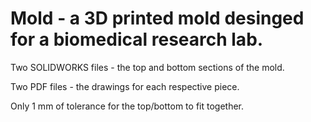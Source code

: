 # Mold - a 3D printed mold desinged for a biomedical research lab.

Two SOLIDWORKS files - the top and bottom sections of the mold.

Two PDF files - the drawings for each respective piece.

Only 1 mm of tolerance for the top/bottom to fit together.
